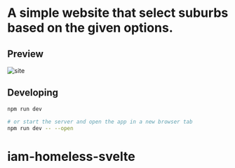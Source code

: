 # A simple website that select suburbs based on the given options.

## Preview

![site](docs/site.gif)

## Developing

```bash
npm run dev

# or start the server and open the app in a new browser tab
npm run dev -- --open
```

# iam-homeless-svelte
